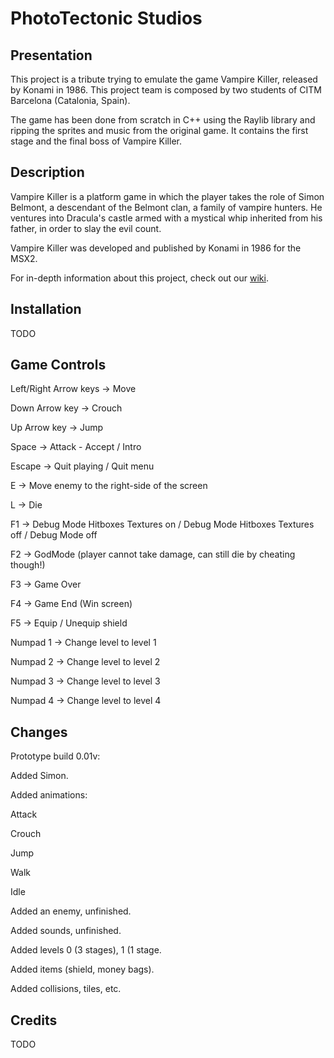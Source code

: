 # PhotoTectonic Studios
## Presentation
This project is a tribute trying to emulate the game Vampire Killer, released by Konami in 1986. This project team is composed by two students of CITM Barcelona (Catalonia, Spain).

The game has been done from scratch in C++ using the Raylib library and ripping the sprites and music from the original game. It contains the first stage and the final boss of Vampire Killer.

## Description
Vampire Killer is a platform game in which the player takes the role of Simon Belmont, a descendant of the Belmont clan, a family of vampire hunters. He ventures into Dracula's castle armed with a mystical whip inherited from his father, in order to slay the evil count.

Vampire Killer was developed and published by Konami in 1986 for the MSX2.

For in-depth information about this project, check out our [wiki](https://github.com/MrVulture33/PhotoTectonic-Studios/wiki).

## Installation
TODO

## Game Controls
Left/Right Arrow keys -> Move

Down Arrow key -> Crouch

Up Arrow key -> Jump

Space -> Attack - Accept / Intro

Escape -> Quit playing / Quit menu

E -> Move enemy to the right-side of the screen

L -> Die

F1 -> Debug Mode Hitboxes Textures on / Debug Mode Hitboxes Textures off / Debug Mode off

F2 -> GodMode (player cannot take damage, can still die by cheating though!)

F3 -> Game Over

F4 -> Game End (Win screen)

F5 -> Equip / Unequip shield

Numpad 1 -> Change level to level 1

Numpad 2 -> Change level to level 2

Numpad 3 -> Change level to level 3

Numpad 4 -> Change level to level 4

## Changes
Prototype build 0.01v:

Added Simon.

Added animations:

Attack

Crouch

Jump

Walk

Idle

Added an enemy, unfinished.

Added sounds, unfinished.

Added levels 0 (3 stages), 1 (1 stage.

Added items (shield, money bags).

Added collisions, tiles, etc.

## Credits
TODO
